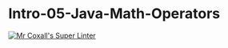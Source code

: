 # Intro-05-Java-Math-Operators
[![Mr Coxall's Super Linter](https://github.com/ICS4U-Programming-RemyS/Intro-05-Java-Math-Operators/workflows/Mr%20Coxall's%20Super%20Linter/badge.svg)](https://github.com/ICS4U-Programming-RemyS/Intro-05-Java-Math-Operators/actions/)
